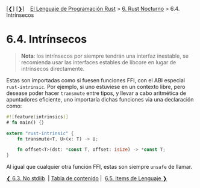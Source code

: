 [[❮]](ch06-03-no-stdlib.md)
[[❯]](ch06-05-lang-items.md)
&nbsp;&nbsp;
[El Lenguaje de Programación Rust](_index.md) >
[6. Rust Nocturno](ch06-00-nightly-rust.md) > 6.4. Intrínsecos

# 6.4. Intrínsecos

> **Nota**: los intrínsecos por siempre tendrán una interfaz inestable, se
> recomienda usar las interfaces estables de libcore en lugar de intrínsecos
> directamente.

Estas son importadas como si fuesen funciones FFI, con el ABI especial
`rust-intrinsic`. Por ejemplo, si uno estuviese en un contexto libre, pero
desease poder hacer `transmute` entre tipos, y llevar a cabo aritmética de
apuntadores eficiente, uno importaría dichas funciones via una declaración como:

```rust
#![feature(intrinsics)]
# fn main() {}

extern "rust-intrinsic" {
    fn transmute<T, U>(x: T) -> U;

    fn offset<T>(dst: *const T, offset: isize) -> *const T;
}
```

Al igual que cualquier otra función FFI, estas son siempre `unsafe` de llamar.

[❮ 6.3. No stdlib](ch06-03-no-stdlib.md)
&nbsp;|&nbsp;[Tabla de contenido](_index.md)&nbsp;|&nbsp;
[6.5. Items de Lenguaje ❯](ch06-05-lang-items.md)
